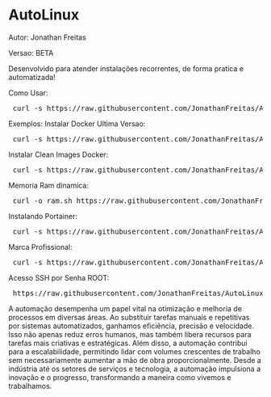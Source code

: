 # AutoLinux

Autor: Jonathan Freitas 

Versao: BETA


Desenvolvido para atender instalações recorrentes, de forma pratica e automatizada!

Como Usar:
<pre class="prettyprint lang-sh"> curl -s https://raw.githubusercontent.com/JonathanFreitas/AutoLinux/main/hello_world.sh | bash </pre>


Exemplos:
Instalar Docker Ultima Versao:
<pre class="prettyprint lang-sh"> curl -s https://raw.githubusercontent.com/JonathanFreitas/AutoLinux/main/ubuntu_install_docker.sh | bash </pre>

 Instalar Clean Images Docker:
 <pre class="prettyprint lang-sh"> curl -s https://raw.githubusercontent.com/JonathanFreitas/AutoLinux/main/remove_images_docker.sh | bash </pre>

Memoria Ram dinamica:
<pre class="prettyprint lang-sh"> curl -o ram.sh https://raw.githubusercontent.com/JonathanFreitas/AutoLinux/main/mount_ram_memory.sh; chmod 777 ram.sh; ./ram.sh </pre>

Instalando Portainer:
<pre class="prettyprint lang-sh"> curl -s https://raw.githubusercontent.com/JonathanFreitas/AutoLinux/main/create-portainer.sh | bash </pre>
 
Marca Profissional:
<pre class="prettyprint lang-sh"> curl -s https://raw.githubusercontent.com/JonathanFreitas/AutoLinux/main/marca-profissional | bash </pre>

Acesso SSH por Senha ROOT:
<pre class="prettyprint lang-sh"> https://raw.githubusercontent.com/JonathanFreitas/AutoLinux/main/ssh-liberar-por-senha </pre>


A automação desempenha um papel vital na otimização e melhoria de processos em diversas áreas. 
Ao substituir tarefas manuais e repetitivas por sistemas automatizados, ganhamos eficiência, precisão e velocidade. 
Isso não apenas reduz erros humanos, mas também libera recursos para tarefas mais criativas e estratégicas. 
Além disso, a automação contribui para a escalabilidade, permitindo lidar com volumes crescentes de trabalho sem necessariamente 
aumentar a mão de obra proporcionalmente. Desde a indústria até os setores de serviços e tecnologia, a automação impulsiona a 
inovação e o progresso, transformando a maneira como vivemos e trabalhamos.

